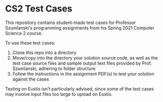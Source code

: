 # CS2 Test Cases
This repository contains student-made test cases for Professor Szumlanski's programming assignments from his Spring 2021 Computer Science 2 course.

To use these test cases:
1. Clone this repo into a directory
2. Move/copy into the directory your solution source code, as well as the test case source files and sample output text files provided by Prof. Szumlanski, adhering to folder structure
3. Follow the instructions in the assignment PDF(s) to test your solution against the cases

Testing on Eustis isn't particularly advised, since some of the test cases may involve input files too large to upload on Eustis.
